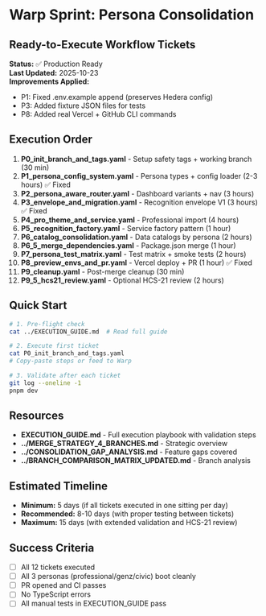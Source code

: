 # Warp Sprint: Persona Consolidation

## Ready-to-Execute Workflow Tickets

**Status:** ✅ Production Ready  
**Last Updated:** 2025-10-23  
**Improvements Applied:**
- P1: Fixed .env.example append (preserves Hedera config)
- P3: Added fixture JSON files for tests
- P8: Added real Vercel + GitHub CLI commands

## Execution Order

1. **P0_init_branch_and_tags.yaml** - Setup safety tags + working branch (30 min)
2. **P1_persona_config_system.yaml** - Persona types + config loader (2-3 hours) ✅ Fixed
3. **P2_persona_aware_router.yaml** - Dashboard variants + nav (3 hours)
4. **P3_envelope_and_migration.yaml** - Recognition envelope V1 (3 hours) ✅ Fixed
5. **P4_pro_theme_and_service.yaml** - Professional import (4 hours)
6. **P5_recognition_factory.yaml** - Service factory pattern (1 hour)
7. **P6_catalog_consolidation.yaml** - Data catalogs by persona (2 hours)
8. **P6_5_merge_dependencies.yaml** - Package.json merge (1 hour)
9. **P7_persona_test_matrix.yaml** - Test matrix + smoke tests (2 hours)
10. **P8_preview_envs_and_pr.yaml** - Vercel deploy + PR (1 hour) ✅ Fixed
11. **P9_cleanup.yaml** - Post-merge cleanup (30 min)
12. **P9_5_hcs21_review.yaml** - Optional HCS-21 review (2 hours)

## Quick Start

```bash
# 1. Pre-flight check
cat ../EXECUTION_GUIDE.md  # Read full guide

# 2. Execute first ticket
cat P0_init_branch_and_tags.yaml
# Copy-paste steps or feed to Warp

# 3. Validate after each ticket
git log --oneline -1
pnpm dev
```

## Resources

- **EXECUTION_GUIDE.md** - Full execution playbook with validation steps
- **../MERGE_STRATEGY_4_BRANCHES.md** - Strategic overview
- **../CONSOLIDATION_GAP_ANALYSIS.md** - Feature gaps covered
- **../BRANCH_COMPARISON_MATRIX_UPDATED.md** - Branch analysis

## Estimated Timeline

- **Minimum:** 5 days (if all tickets executed in one sitting per day)
- **Recommended:** 8-10 days (with proper testing between tickets)
- **Maximum:** 15 days (with extended validation and HCS-21 review)

## Success Criteria

- [ ] All 12 tickets executed
- [ ] All 3 personas (professional/genz/civic) boot cleanly
- [ ] PR opened and CI passes
- [ ] No TypeScript errors
- [ ] All manual tests in EXECUTION_GUIDE pass
